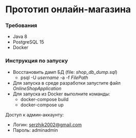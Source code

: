 # **Прототип онлайн-магазина**

### Требования
 - Java 8
 - PostgreSQL 15
 - Docker

### Инструкция по запуску
- Восстановить дамп БД (file: *shop_db_dump.sql*)
  - psql -U *username* -a -f *FilePath*
- Для запуска в среде разработки запустите файл *OnlineShopApplication*
- Для запуска из Docker выполните команды:
  - docker-compose build
  - docker-compose up

Доступ к админ-аккаунту: 
- Логин: serzhik2002@gmail.com
- Пароль: adminadmin